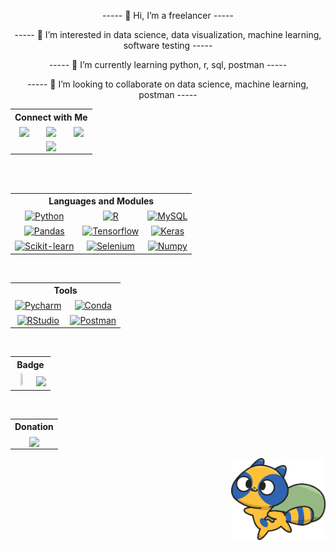 
<p align="center"> ----- 👋 Hi, I’m a freelancer ----- </p>
<p align="center"> ----- 👀 I’m interested in data science, data visualization, machine learning, software testing ----- </p>
<p align="center"> ----- 🌱 I’m currently learning python, r, sql, postman ----- </p>
<p align="center"> ----- 💞️ I’m looking to collaborate on data science, machine learning, postman ----- </p>

<table align="center" widht="100%">
  <tr>
    <th align="center" colspan="4"><a valign="middle">Connect with Me</a></th>
  <tr>
    <td align="center"><a href="https://twitter.com/isfanafely"</a><img valign="middle" src="https://img.shields.io/badge/Twitter-1DA1F2?style=for-the-badge&logo=twitter&logoColor=white" style="width:100%;"/></td>
    <td align="center"><a href="https://linkedin.com/in/isfanafely"</a><img valign="middle" src="https://img.shields.io/badge/LinkedIn-0077B5?style=for-the-badge&logo=linkedin&logoColor=white" style="width:100%;"/></td>
    <td align="center"><a href="https://felyisfana1@gmail.com"</a><img valign="middle" src="https://img.shields.io/badge/Gmail-D14836?style=for-the-badge&logo=gmail&logoColor=white" style="width:100%;"/></td>
  </tr>
  <td align="center" colspan="4"><a href="https://www.fiverr.com/felyisfana"</a><img valign="middle"  src="https://img.shields.io/badge/Fiverr-brightgreen.svg?style=for-the-badge&logo=fiverr&logoColor=white" style="width:100%;"/></td> 
  </tr>
</table>

<br />
<br />

<table align="center" widht="100%">
  <tr>
    <th align="center" colspan="3">Languages and Modules</th>
  <tr>
    <td align="center"><a href="https://www.python.org/"</a><img valign="middle" src="https://img.shields.io/badge/python-3670A0?style=for-the-badge&logo=python&logoColor=white" title="Python" style="width:100%;"/></td>
    <td align="center"><a href="https://www.r-project.org/"</a><img valign="middle" src="https://img.shields.io/badge/r-%23276DC3.svg?style=for-the-badge&logo=r&logoColor=white" title="R" style="width:100%;"/></td> 
    <td align="center"><a href="https://www.mysql.com/"</a><img valign="middle" src="https://img.shields.io/badge/mysql-%23576DC3.svg?style=for-the-badge&logo=mysql&logoColor=white" title="MySQL" style="width:100%;"/></td>
  </tr>
  <tr>
    <td align="center"><a href="https://pandas.pydata.org/"</a><img valign="middle" src="https://img.shields.io/badge/pandas-7900D8.svg?style=for-the-badge&logo=pandas&logoColor=white" title="Pandas" style="width:100%;"/></td>
    <td align="center"><a href="https://www.tensorflow.org/"</a><img valign="middle" src="https://img.shields.io/badge/TensorFlow-%23FF6F00.svg?style=for-the-badge&logo=TensorFlow&logoColor=white" title="Tensorflow" style="width:100%;"/></td>
    <td align="center"><a href="https://keras.io/"</a><img valign="middle" src="https://img.shields.io/badge/Keras-%23D00000.svg?style=for-the-badge&logo=Keras&logoColor=white" title="Keras" style="width:100%;"/></td>
  </tr>
  <tr>
    <td align="center"><a href="https://scikit-learn.org/stable/"</a><img valign="middle" src="https://img.shields.io/badge/scikit--learn-%23F7931E.svg?style=for-the-badge&logo=scikit-learn&logoColor=white" title="Scikit-learn" tyle="width:100%;height:100%"/></td>
    <td align="center"><a href="https://www.selenium.dev/"</a><img valign="middle" src="https://img.shields.io/badge/Selenium-43B02A?style=for-the-badge&logo=Selenium&logoColor=white" title="Selenium" style="width:100%;"/></td>
    <td align="center"><a href="https://numpy.org/"</a><img valign="middle" src="https://img.shields.io/badge/numpy-%23013243.svg?style=for-the-badge&logo=numpy&logoColor=white" title="Numpy" style="width:100%;"/></td>
  </tr>
</table>

<br />

<table align="center" widht="100%">
  <tr>
    <th align="center" colspan="5"><a valign="middle">Tools</a></th>
  <tr>
    <td align="center"><a href="https://www.jetbrains.com/pycharm/"</a><img valign="middle" src="https://img.shields.io/badge/PyCharm-4B4B4B.svg?&style=for-the-badge&logo=PyCharm&logoColor=white" title="Pycharm" style="width:100%;"/></td>
     <td align="center" colspan="2"><a href="https://docs.conda.io/en/latest/"</a><img valign="middle" src="https://img.shields.io/badge/conda-342B029.svg?&style=for-the-badge&logo=anaconda&logoColor=white" title="Conda" style="width:100%;"/></td>
  </tr>
  <tr>
    <td align="center"><a href="https://www.rstudio.com/"</a><img valign="middle" src="https://img.shields.io/badge/RStudio-75AADB?style=for-the-badge&logo=RStudio&logoColor=white" title="RStudio" style="width:150%;"/></td>
    <td align="center"> <a href="https://www.postman.com/"</a><img valign="middle" src="https://img.shields.io/badge/Postman-FF6C37?style=for-the-badge&logo=postman&logoColor=white" title="Postman" style="width:100%;"/></td>
  </tr>
  </tr>
</table>

<br />

<table align="center" width="30%" heigth="100%"/>
  <tr>
    <th align="center" colspan="5"><a valign="middle">Badge</a></th>
  <tr>
    <td align="center"><a href="https://www.postman.com/isfanafely"</a><img  width="15%" height="15%" src="https://api.badgr.io/public/assertions/VPHMjkoITpGFMmaO6Wjejw/image"/></td>
    <td align="center"><a href="https://www.kotakode.com/users/16854/isfanafely"</a><img valign="middle" src="https://storage.googleapis.com/kotakode-prod-public/images/f3d63fce-4ea4-47e8-abdd-5746723d5cb1-Badge-1--1-.png" class="ub-w_100prcnt ub-h_100prcnt ub-box-szg_border-box" style="object-fit: cover;" width="20%" heigth="20%"/></td>
  </tr>
  </tr>
</table>

<br />

<table align="center" widht="100%">
  <tr>
    <th align="center" colspan="5"><a valign="middle">Donation</a></th>
  <tr>
    <td align="center"><a href="https://paypal.me/isfanafelyID"</a><img valign="middle" src="https://img.shields.io/badge/PayPal-00457C?style=for-the-badge&logo=paypal&logoColor=white" style="width:100%;"/></td>
  </tr>
  </tr>
</table>



[<img align="right" src="https://github.com/isfanafely/isfanafely/blob/main/aa.svg" width="30%" heigth="30%"/>][saweria]


[saweria]: https://saweria.co/isfanafely 
